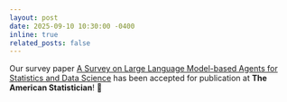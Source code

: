 ```yaml
---
layout: post
date: 2025-09-10 10:30:00 -0400
inline: true
related_posts: false
---
```


Our survey paper [A Survey on Large Language Model-based Agents for Statistics and Data Science](https://arxiv.org/abs/2412.14222) has been accepted for publication at **The American Statistician**! :tada: 
